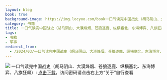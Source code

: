 ```yaml
---
layout: blog
book: true
background-image: https://img.locyoo.com/book一口气读完中国战史（胡马阴山、大漠烽烟、苍狼逐鹿、纵横塞北、东海博弈、八旗狂飙）.jpg
category: 书籍
title: 一口气读完中国战史（胡马阴山、大漠烽烟、苍狼逐鹿、纵横塞北、东海博弈、八旗狂飙）
tags:
- 书籍
- 军事
redirect_from:
  - /2024/03/一口气读完中国战史（胡马阴山、大漠烽烟、苍狼逐鹿、纵横塞北、东海博弈、八旗狂飙）/
---
```

![](https://img.locyoo.com/book一口气读完中国战史（胡马阴山、大漠烽烟、苍狼逐鹿、纵横塞北、东海博弈、八旗狂飙）.jpg)
一口气读完中国战史（胡马阴山、大漠烽烟、苍狼逐鹿、纵横塞北、东海博弈、八旗狂飙）: <a name = "ref1" href="https://url18.ctfile.com/f/50983618-1226044891-0edf03?p=3619">点击下载</a>，访问密码请点击右上方“关于”自行查看